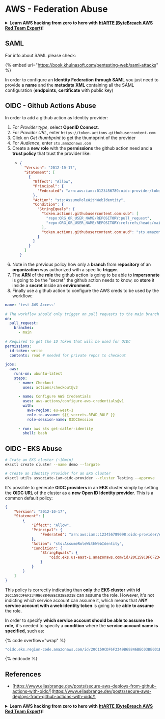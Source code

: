 # AWS - Federation Abuse

<details>

<summary><strong>Learn AWS hacking from zero to hero with</strong> <a href="https://training.khulnasoft.com/courses/arte"><strong>htARTE (ByteBreach AWS Red Team Expert)</strong></a><strong>!</strong></summary>

Other ways to support ByteBreach:

* If you want to see your **company advertised in ByteBreach** or **download ByteBreach in PDF** Check the [**SUBSCRIPTION PLANS**](https://github.com/sponsors/khulnasoft)!
* Get the [**official PEASS & ByteBreach swag**](https://peass.creator-spring.com)
* Discover [**The PEASS Family**](https://opensea.io/collection/the-peass-family), our collection of exclusive [**NFTs**](https://opensea.io/collection/the-peass-family)
* **Join the** 💬 [**Discord group**](https://discord.gg/hRep4RUj7f) or the [**telegram group**](https://t.me/peass) or **follow** us on **Twitter** 🐦 [**@bytebreach_live**](https://twitter.com/bytebreach_live)**.**
* **Share your hacking tricks by submitting PRs to the** [**ByteBreach**](https://github.com/khulnasoft/bytebreach) and [**ByteBreach Cloud**](https://github.com/khulnasoft/bytebreach-cloud) github repos.

</details>

## SAML

For info about SAML please check:

{% embed url="https://book.khulnasoft.com/pentesting-web/saml-attacks" %}

In order to configure an **Identity Federation through SAML** you just need to provide a **name** and the **metadata XML** containing all the SAML configuration (**endpoints**, **certificate** with public key)

## OIDC - Github Actions Abuse

In order to add a github action as Identity provider:

1. For _Provider type_, select **OpenID Connect**.
2. For _Provider URL_, enter `https://token.actions.githubusercontent.com`
3. Click on _Get thumbprint_ to get the thumbprint of the provider
4. For _Audience_, enter `sts.amazonaws.com`
5. Create a **new role** with the **permissions** the github action need and a **trust policy** that trust the provider like:
   * ```json
     {
       "Version": "2012-10-17",
       "Statement": [
         {
           "Effect": "Allow",
           "Principal": {
             "Federated": "arn:aws:iam::0123456789:oidc-provider/token.actions.githubusercontent.com"
           },
           "Action": "sts:AssumeRoleWithWebIdentity",
           "Condition": {
             "StringEquals": {
               "token.actions.githubusercontent.com:sub": [
                 "repo:ORG_OR_USER_NAME/REPOSITORY:pull_request",
                 "repo:ORG_OR_USER_NAME/REPOSITORY:ref:refs/heads/main"
               ],
               "token.actions.githubusercontent.com:aud": "sts.amazonaws.com"
             }
           }
         }
       ]
     }
     ```
6. Note in the previous policy how only a **branch** from **repository** of an **organization** was authorized with a specific **trigger**.
7. The **ARN** of the **role** the github action is going to be able to **impersonate** is going to be the "secret" the github action needs to know, so **store** it inside a **secret** inside an **environment**.
8. Finally use a github action to configure the AWS creds to be used by the workflow:

```yaml
name: 'test AWS Access'
 
# The workflow should only trigger on pull requests to the main branch
on:
  pull_request:
    branches:
      - main
 
# Required to get the ID Token that will be used for OIDC
permissions:
  id-token: write
  contents: read # needed for private repos to checkout
 
jobs:
  aws:
    runs-on: ubuntu-latest
    steps:
      - name: Checkout
        uses: actions/checkout@v3
 
      - name: Configure AWS Credentials
        uses: aws-actions/configure-aws-credentials@v1
        with:
          aws-region: eu-west-1
          role-to-assume: ${{ secrets.READ_ROLE }}
          role-session-name: OIDCSession
 
      - run: aws sts get-caller-identity
        shell: bash
```

## OIDC - EKS Abuse

```bash
# Crate an EKS cluster (~10min)
eksctl create cluster --name demo --fargate
```

```bash
# Create an Identity Provider for an EKS cluster
eksctl utils associate-iam-oidc-provider --cluster Testing --approve
```

It's possible to generate **OIDC providers** in an **EKS** cluster simply by setting the **OIDC URL** of the cluster as a **new Open ID Identity provider**. This is a common default policy:

```json
{
    "Version": "2012-10-17",
    "Statement": [
        {
            "Effect": "Allow",
            "Principal": {
                "Federated": "arn:aws:iam::123456789098:oidc-provider/oidc.eks.us-east-1.amazonaws.com/id/20C159CDF6F2349B68846BEC03BE031B"
            },
            "Action": "sts:AssumeRoleWithWebIdentity",
            "Condition": {
                "StringEquals": {
                    "oidc.eks.us-east-1.amazonaws.com/id/20C159CDF6F2349B68846BEC03BE031B:aud": "sts.amazonaws.com"
                }
            }
        }
    ]
}
```

This policy is correctly indicating than **only** the **EKS cluster** with **id** `20C159CDF6F2349B68846BEC03BE031B` can assume the role. However, it's not indicting which service account can assume it, which means that A**NY service account with a web identity token** is going to be **able to assume** the role.

In order to specify **which service account should be able to assume the role,** it's needed to specify a **condition** where the **service account name is specified**, such as:&#x20;

{% code overflow="wrap" %}
```bash
"oidc.eks.region-code.amazonaws.com/id/20C159CDF6F2349B68846BEC03BE031B:sub": "system:serviceaccount:default:my-service-account",
```
{% endcode %}

## References

* [https://www.eliasbrange.dev/posts/secure-aws-deploys-from-github-actions-with-oidc/](https://www.eliasbrange.dev/posts/secure-aws-deploys-from-github-actions-with-oidc/)

<details>

<summary><strong>Learn AWS hacking from zero to hero with</strong> <a href="https://training.khulnasoft.com/courses/arte"><strong>htARTE (ByteBreach AWS Red Team Expert)</strong></a><strong>!</strong></summary>

Other ways to support ByteBreach:

* If you want to see your **company advertised in ByteBreach** or **download ByteBreach in PDF** Check the [**SUBSCRIPTION PLANS**](https://github.com/sponsors/khulnasoft)!
* Get the [**official PEASS & ByteBreach swag**](https://peass.creator-spring.com)
* Discover [**The PEASS Family**](https://opensea.io/collection/the-peass-family), our collection of exclusive [**NFTs**](https://opensea.io/collection/the-peass-family)
* **Join the** 💬 [**Discord group**](https://discord.gg/hRep4RUj7f) or the [**telegram group**](https://t.me/peass) or **follow** us on **Twitter** 🐦 [**@bytebreach_live**](https://twitter.com/bytebreach_live)**.**
* **Share your hacking tricks by submitting PRs to the** [**ByteBreach**](https://github.com/khulnasoft/bytebreach) and [**ByteBreach Cloud**](https://github.com/khulnasoft/bytebreach-cloud) github repos.

</details>
